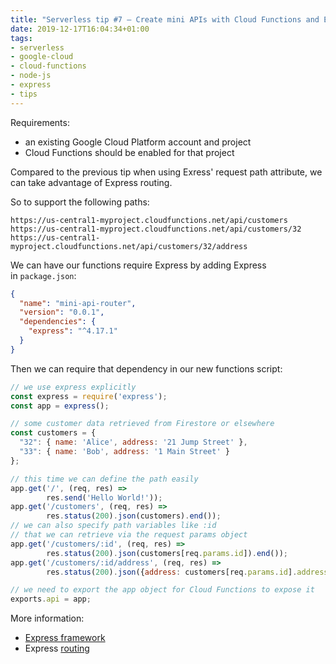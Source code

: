 ```yaml
---
title: "Serverless tip #7 — Create mini APIs with Cloud Functions and Express routing"
date: 2019-12-17T16:04:34+01:00
tags:
- serverless
- google-cloud
- cloud-functions
- node-js
- express
- tips
---
```


Requirements:

-   an existing Google Cloud Platform account and project
-   Cloud Functions should be enabled for that project

Compared to the previous tip when using Exress' request path attribute, we can take advantage of Express routing.

So to support the following paths:

```
https://us-central1-myproject.cloudfunctions.net/api/customers
https://us-central1-myproject.cloudfunctions.net/api/customers/32
https://us-central1-myproject.cloudfunctions.net/api/customers/32/address
```

We can have our functions require Express by adding Express in `package.json`:

```json
{
  "name": "mini-api-router",
  "version": "0.0.1",
  "dependencies": {
    "express": "^4.17.1"
  }
}
```

Then we can require that dependency in our new functions script:

```javascript
// we use express explicitly
const express = require('express');
const app = express();

// some customer data retrieved from Firestore or elsewhere
const customers = {
  "32": { name: 'Alice', address: '21 Jump Street' },
  "33": { name: 'Bob', address: '1 Main Street' }
};

// this time we can define the path easily
app.get('/', (req, res) => 
        res.send('Hello World!'));
app.get('/customers', (req, res) => 
        res.status(200).json(customers).end());
// we can also specify path variables like :id 
// that we can retrieve via the request params object
app.get('/customers/:id', (req, res) => 
        res.status(200).json(customers[req.params.id]).end());
app.get('/customers/:id/address', (req, res) => 
        res.status(200).json({address: customers[req.params.id].address}).end());

// we need to export the app object for Cloud Functions to expose it
exports.api = app;
```

More information:

-   [Express framework](https://expressjs.com/)
-   Express [routing](http://expressjs.com/en/guide/routing.html#routing)